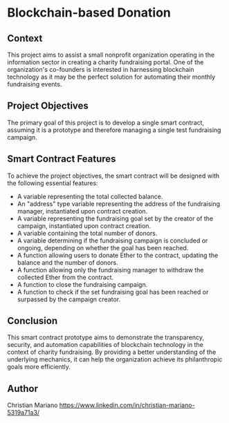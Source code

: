 # Blockchain-based Donation
## Context
This project aims to assist a small nonprofit organization operating in the information sector in creating a charity fundraising portal. One of the organization's co-founders is interested in harnessing blockchain technology as it may be the perfect solution for automating their monthly fundraising events.

## Project Objectives
The primary goal of this project is to develop a single smart contract, assuming it is a prototype and therefore managing a single test fundraising campaign.

## Smart Contract Features
To achieve the project objectives, the smart contract will be designed with the following essential features:
- A variable representing the total collected balance.
- An "address" type variable representing the address of the fundraising manager, instantiated upon contract creation.
- A variable representing the fundraising goal set by the creator of the campaign, instantiated upon contract creation.
- A variable containing the total number of donors.
- A variable determining if the fundraising campaign is concluded or ongoing, depending on whether the goal has been reached.
- A function allowing users to donate Ether to the contract, updating the balance and the number of donors.
- A function allowing only the fundraising manager to withdraw the collected Ether from the contract.
- A function to close the fundraising campaign.
- A function to check if the set fundraising goal has been reached or surpassed by the campaign creator.
  
## Conclusion
This smart contract prototype aims to demonstrate the transparency, security, and automation capabilities of blockchain technology in the context of charity fundraising. By providing a better understanding of the underlying mechanics, it can help the organization achieve its philanthropic goals more efficiently.

## Author
Christian Mariano https://www.linkedin.com/in/christian-mariano-5319a71a3/


